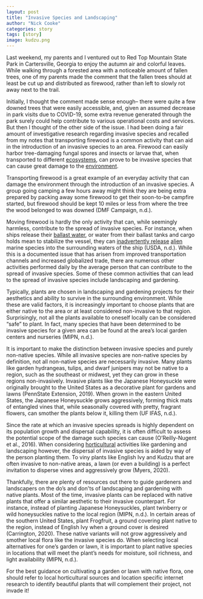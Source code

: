 ```yaml
---
layout: post
title: "Invasive Species and Landscaping"
author: "Nick Cooke"
categories: story
tags: [story]
image: kudzu.png
---
```


Last weekend, my parents and I ventured out to Red Top Mountain State Park in Cartersville, Georgia to enjoy the autumn air and colorful leaves. While walking through a forested area with a noticeable amount of fallen trees, one of my parents made the comment that the fallen trees should at least be cut up and distributed as firewood, rather than left to slowly rot away next to the trail. 

Initially, I thought the comment made sense enough– there were quite a few downed trees that were easily accessible, and, given an assumed decrease in park visits due to COVID-19, some extra revenue generated through the park surely could help contribute to various operational costs and services. But then I thought of the other side of the issue. I had been doing a fair amount of investigative research regarding invasive species and recalled from my notes that transporting firewood is a common activity that can aid in the introduction of an invasive species to an area. Firewood can easily harbor tree-damaging fungal spores and insects or larvae that, when transported to different [ecosystems](pages/glossary.md), can prove to be invasive species that can cause great damage to the [environment](pages/glossary.md). 

Transporting firewood is a great example of an everyday activity that can damage the environment through the introduction of an invasive species. A group going camping a few hours away might think they are being extra prepared by packing away some firewood to get their soon-to-be campfire started, but firewood should be kept 10 miles or less from where the tree the wood belonged to was downed (DMF Campaign, n.d.). 

Moving firewood is hardly the only activity that can, while seemingly harmless, contribute to the spread of invasive species. For instance, when ships release their [ballast water](pages/glossary.md), or water from their ballast tanks and cargo holds mean to stabilize the vessel, they can [inadvertently release](pages/glossary.md) [alien](pages/glossary.md) marine species into the surrounding waters of the ship (USDA, n.d.). While this is a documented issue that has arisen from improved transportation channels and increased globalized trade, there are numerous other activities performed daily by the average person that can contribute to the spread of invasive species. Some of these common activities that can lead to the spread of invasive species include landscaping and gardening. 

Typically, plants are chosen in landscaping and gardening projects for their aesthetics and ability to survive in the surrounding environment. While these are valid factors, it is increasingly important to choose plants that are either native to the area or at least considered non-invasive to that region. Surprisingly, not all the plants available to oneself locally can be considered “safe” to plant. In fact, many species that have been determined to be invasive species for a given area can be found at the area’s local garden centers and nurseries (MIPN, n.d.). 

It is important to make the distinction between invasive species and purely non-native species. While all invasive species are non-native species by definition, not all non-native species are necessarily invasive. Many plants like garden hydrangeas, tulips, and dwarf junipers may not be native to a region, such as the southeast or midwest, yet they can grow in these regions non-invasively. Invasive plants like the Japanese Honeysuckle were originally brought to the United States as a decorative plant for gardens and lawns (PennState Extension, 2019). When grown in the eastern United States, the Japanese Honeysuckle grows aggressively, forming thick mats of entangled vines that, while seasonally covered with pretty, fragrant flowers, can smother the plants below it, killing them (UF IFAS, n.d.). 

Since the rate at which an invasive species spreads is highly dependent on its population growth and dispersal capability, it is often difficult to assess the potential scope of the damage such species can cause  (O’Reilly-Nugent et al., 2016). When considering [horticultural](pages/glossary.md) activities like gardening and landscaping however, the dispersal of invasive species is aided by way of the person planting them. To viny plants like English Ivy and Kudzu that are often invasive to non-native areas, a lawn (or even a building) is a perfect invitation to disperse vines and aggressively grow (Myers, 2020). 

Thankfully, there are plenty of resources out there to guide gardeners and landscapers on the do’s and don'ts of landscaping and gardening with native plants. Most of the time, invasive plants can be replaced with native plants that offer a similar aesthetic to their invasive counterpart. For instance, instead of planting Japanese Honeysuckles, plant twinberry or wild honeysuckles native to the local region (MIPN, n.d.). In certain areas of the southern United States, plant Frogfruit, a ground covering plant native to the region, instead of English Ivy when a ground cover is desired (Carrington, 2020). These native variants will not grow aggressively and smother local flora like the invasive species do. When selecting local alternatives for one’s garden or lawn, it is important to plant native species in locations that will meet the plant’s needs for moisture, soil richness, and light availability (MIPN, n.d.). 

For the best guidance on cultivating a garden or lawn with native flora, one should refer to local horticultural sources and location specific internet research to identify beautiful plants that will complement their project, not invade it!
